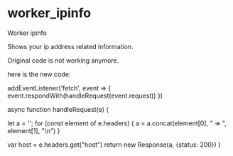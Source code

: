 # worker_ipinfo
Worker ipinfo


Shows your ip address related information.


Original code is not working anymore. 

here is the new code: 

addEventListener('fetch', event => {
 event.respondWith(handleRequest(event.request))
})
 
async function handleRequest(e) {
 
   let a = '';
   for (const element of e.headers) {
       a = a.concat(element[0], " => ", element[1], "\n")
   }
  
 
 var host = e.headers.get("host")
 return new Response(a, {status: 200})
}
